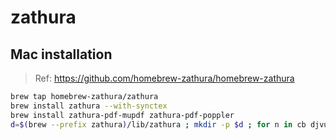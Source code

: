 # zathura

## Mac installation

> Ref: <https://github.com/homebrew-zathura/homebrew-zathura>

```bash
brew tap homebrew-zathura/zathura
brew install zathura --with-synctex
brew install zathura-pdf-mupdf zathura-pdf-poppler
d=$(brew --prefix zathura)/lib/zathura ; mkdir -p $d ; for n in cb djvu pdf-mupdf pdf-poppler ps ; do p=$(brew --prefix zathura-$n)/lib$n.dylib ; [[ -f $p ]] && ln -s $p $d ; done
```
